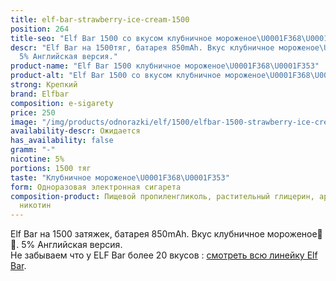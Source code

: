 ```yaml
---
title: elf-bar-strawberry-ice-cream-1500
position: 264
title-seo: "Elf Bar 1500 со вкусом клубничное мороженое\U0001F368\U0001F353"
descr: "Elf Bar на 1500тяг, батарея 850mAh. Вкус клубничное мороженое\U0001F368\U0001F353.
  5% Английская версия."
product-name: "Elf Bar 1500 клубничное мороженое\U0001F368\U0001F353"
product-alt: "Elf Bar 1500 со вкусом клубничное мороженое\U0001F368\U0001F353"
strong: Крепкий
brand: Elfbar
composition: e-sigarety
price: 250
image: "/img/products/odnorazki/elf/1500/elfbar-1500-strawberry-ice-cream.jpg"
availability-descr: Ожидается
has_availability: false
gramm: "-"
nicotine: 5%
portions: 1500 тяг
taste: "Клубничное мороженое\U0001F368\U0001F353"
form: Одноразовая электронная сигарета
composition-product: Пищевой пропиленгликоль, растительный глицерин, ароматизатор,
  никотин
---
```


Elf Bar на 1500 затяжек, батарея 850mAh. Вкус клубничное мороженое🍨🍓. 5% Английская версия.<br>
Не забываем что у ELF Bar более 20 вкусов : [смотреть всю линейку Elf Bar](/elfbar).